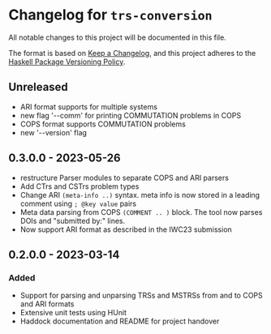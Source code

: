 # Changelog for `trs-conversion`

All notable changes to this project will be documented in this file.

The format is based on [Keep a Changelog](https://keepachangelog.com/en/1.0.0/),
and this project adheres to the
[Haskell Package Versioning Policy](https://pvp.haskell.org/).

## Unreleased
- ARI format supports for multiple systems
- new flag '--comm' for printing COMMUTATION problems in COPS
- COPS format supports COMMUTATION problems
- new '--version' flag

## 0.3.0.0 - 2023-05-26
- restructure Parser modules to separate COPS and ARI parsers
- Add CTrs and CSTrs problem types
- Change ARI `(meta-info ..)` syntax.
  meta info is now stored in a leading comment using `; @key value` pairs
- Meta data parsing from COPS `(COMMENT .. )` block.
  The tool now parses DOIs and "submitted by:" lines.
- Now support ARI format as described in the IWC23 submission

## 0.2.0.0 - 2023-03-14

### Added

- Support for parsing and unparsing TRSs and MSTRSs from and to COPS and ARI formats
- Extensive unit tests using HUnit
- Haddock documentation and README for project handover
